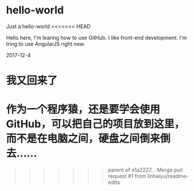# hello-world
Just a hello-world
<<<<<<< HEAD

Hello here, I'm learing how to use GitHub. I like front-end development. I'm tring to use AngularJS right now.

2017-12-4

# 我又回来了
作为一个程序猿，还是要学会使用GitHub，可以把自己的项目放到这里，而不是在电脑之间，硬盘之间倒来倒去……
=======
>>>>>>> parent of e1a2227... Merge pull request #1 from linhaiyu/readme-edits
